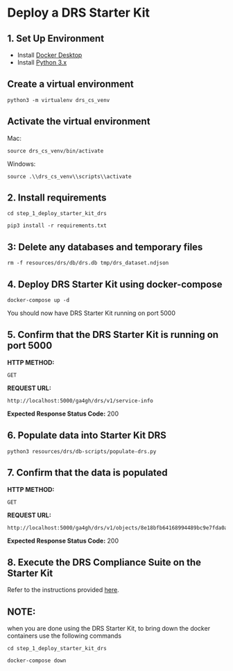 # Deploy a DRS Starter Kit

## 1. Set Up Environment
- Install [Docker Desktop](https://docs.docker.com/get-docker/)
- Install [Python 3.x](https://www.python.org/downloads/)

## Create a virtual environment

```
python3 -m virtualenv drs_cs_venv
```

## Activate the virtual environment
Mac:
```
source drs_cs_venv/bin/activate
```

Windows:
```
source .\\drs_cs_venv\\scripts\\activate
```

## 2. Install requirements
```
cd step_1_deploy_starter_kit_drs
```
```
pip3 install -r requirements.txt
```

## 3: Delete any databases and temporary files
```
rm -f resources/drs/db/drs.db tmp/drs_dataset.ndjson
```

## 4. Deploy DRS Starter Kit using docker-compose
```
docker-compose up -d
```
You should now have DRS Starter Kit running on port 5000


## 5. Confirm that the DRS Starter Kit is running on port 5000 
**HTTP METHOD:**
```
GET
```
**REQUEST URL:**
```
http://localhost:5000/ga4gh/drs/v1/service-info
```
**Expected Response Status Code:** 200

## 6. Populate data into Starter Kit DRS
```
python3 resources/drs/db-scripts/populate-drs.py
```

## 7. Confirm that the data is populated
**HTTP METHOD:**
```
GET
```
**REQUEST URL:**
```
http://localhost:5000/ga4gh/drs/v1/objects/8e18bfb64168994489bc9e7fda0acd4f
```
**Expected Response Status Code:** 200


## 8. Execute the DRS Compliance Suite on the Starter Kit
Refer to the instructions provided [here](../step_2_run_drs_cs_on_sk_drs/RUN_DRS_CS_ON_SK_DRS.md).

## NOTE: 
when you are done using the DRS Starter Kit, to bring down the docker containers use the following commands
```
cd step_1_deploy_starter_kit_drs
```
```
docker-compose down
```

